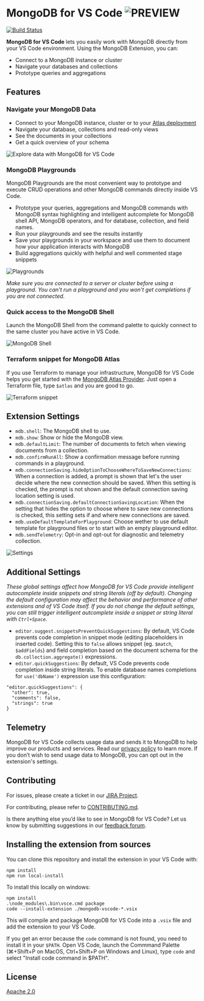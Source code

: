 # MongoDB for VS Code ![PREVIEW](https://img.shields.io/badge/-PREVIEW-orange)

[![Build Status](https://dev.azure.com/team-compass/vscode/_apis/build/status/mongodb-js.vscode?branchName=master)](https://dev.azure.com/team-compass/vscode/_build/latest?definitionId=6&branchName=master)

**MongoDB for VS Code** lets you easily work with MongoDB directly from your VS Code environment. Using the MongoDB Extension, you can:

- Connect to a MongoDB instance or cluster
- Navigate your databases and collections
- Prototype queries and aggregations

## Features

### Navigate your MongoDB Data

- Connect to your MongoDB instance, cluster or to your [Atlas deployment](https://www.mongodb.com/cloud/atlas/register)
- Navigate your database, collections and read-only views
- See the documents in your collections
- Get a quick overview of your schema

![Explore data with MongoDB for VS Code](resources/screenshots/explore-data.png)

### MongoDB Playgrounds

MongoDB Playgrounds are the most convenient way to prototype and execute CRUD operations and other MongoDB commands directly inside VS Code.

- Prototype your queries, aggregations and MongoDB commands with MongoDB syntax highlighting and intelligent autcomplete for MongoDB shell API, MongoDB operators, and for database, collection, and field names.
- Run your playgrounds and see the results instantly
- Save your playgrounds in your workspace and use them to document how your application interacts with MongoDB
- Build aggregations quickly with helpful and well commented stage snippets

![Playgrounds](resources/screenshots/playground.png)

*Make sure you are connected to a server or cluster before using a playground. You can't run a playground and you won't get completions if you are not connected.*

### Quick access to the MongoDB Shell

Launch the MongoDB Shell from the command palette to quickly connect to the same cluster you have active in VS Code.

![MongoDB Shell](resources/screenshots/shell-launcher.png)

### Terraform snippet for MongoDB Atlas

If you use Terraform to manage your infrastructure, MongoDB for VS Code helps you get started with the [MongoDB Atlas Provider](https://www.terraform.io/docs/providers/mongodbatlas/index.html). Just open a Terraform file, type `$atlas` and you are good to go.

![Terraform snippet](resources/screenshots/terraform.png)

## Extension Settings

- `mdb.shell`: The MongoDB shell to use.
- `mdb.show`: Show or hide the MongoDB view.
- `mdb.defaultLimit`: The number of documents to fetch when viewing documents from a collection.
- `mdb.confirmRunAll`: Show a confirmation message before running commands in a playground.
- `mdb.connectionSaving.hideOptionToChooseWhereToSaveNewConnections`: When a connection is added, a prompt is shown that let's the user decide where the new connection should be saved. When this setting is checked, the prompt is not shown and the default connection saving location setting is used.
- `mdb.connectionSaving.defaultConnectionSavingLocation`: When the setting that hides the option to choose where to save new connections is checked, this setting sets if and where new connections are saved.
- `mdb.useDefaultTemplateForPlayground`: Choose wether to use default template for playground files or to start with an empty playground editor.
- `mdb.sendTelemetry`: Opt-in and opt-out for diagnostic and telemetry collection.

![Settings](resources/screenshots/settings.png)

## Additional Settings

*These global settings affect how MongoDB for VS Code provide intelligent autocomplete inside snippets and string literals (off by default). Changing the default configuration may affect the behavior and performance of other extensions and of VS Code itself. If you do not change the default settings, you can still trigger intelligent autcomplete inside a snippet or string literal with `Ctrl+Space`.*

- `editor.suggest.snippetsPreventQuickSuggestions`: By default, VS Code prevents code completion in snippet mode (editing placeholders in inserted code). Setting this to `false` allows snippet (eg. `$match`, `$addFields`) and field completion based on the document schema for the `db.collection.aggregate()` expressions.
- `editor.quickSuggestions`: By default, VS Code prevents code completion inside string literals. To enable database names completions for `use('dbName')` expression use this configuration:

```
"editor.quickSuggestions": {
  "other": true,
  "comments": false,
  "strings": true
}
```

## Telemetry

MongoDB for VS Code collects usage data and sends it to MongoDB to help improve our products and services. Read our [privacy policy](https://www.mongodb.com/legal/privacy-policy) to learn more. If you don’t wish to send usage data to MongoDB, you can opt out in the extension's settings.

## Contributing

For issues, please create a ticket in our [JIRA Project](https://jira.mongodb.org/browse/VSCODE).

For contributing, please refer to [CONTRIBUTING.md](CONTRIBUTING.md).

Is there anything else you’d like to see in MongoDB for VS Code? Let us know by submitting suggestions in our [feedback forum](https://feedback.mongodb.com/forums/929236-mongodb-for-vs-code).

## Installing the extension from sources

You can clone this repository and install the extension in your VS Code with:

```shell
npm install
npm run local-install
```

To install this locally on windows:
```shell
npm install
.\node_modules\.bin\vsce.cmd package
code --install-extension ./mongodb-vscode-*.vsix
```

This will compile and package MongoDB for VS Code into a `.vsix` file and add the extension to your VS Code.

If you get an error because the `code` command is not found, you need to install it in your `$PATH`.
Open VS Code, launch the Commmand Palette (⌘+Shift+P on MacOS, Ctrl+Shift+P on Windows and Linux), type `code` and select "Install code command in \$PATH".

## License

[Apache 2.0](./LICENSE.txt)
